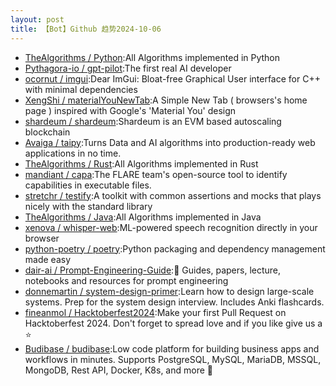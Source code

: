 ```yaml
---
layout: post
title: 【Bot】Github 趋势2024-10-06
---
```


* [TheAlgorithms / Python](https://github.com/TheAlgorithms/Python):All Algorithms implemented in Python
* [Pythagora-io / gpt-pilot](https://github.com/Pythagora-io/gpt-pilot):The first real AI developer
* [ocornut / imgui](https://github.com/ocornut/imgui):Dear ImGui: Bloat-free Graphical User interface for C++ with minimal dependencies
* [XengShi / materialYouNewTab](https://github.com/XengShi/materialYouNewTab):A Simple New Tab ( browsers's home page ) inspired with Google's 'Material You' design
* [shardeum / shardeum](https://github.com/shardeum/shardeum):Shardeum is an EVM based autoscaling blockchain
* [Avaiga / taipy](https://github.com/Avaiga/taipy):Turns Data and AI algorithms into production-ready web applications in no time.
* [TheAlgorithms / Rust](https://github.com/TheAlgorithms/Rust):All Algorithms implemented in Rust
* [mandiant / capa](https://github.com/mandiant/capa):The FLARE team's open-source tool to identify capabilities in executable files.
* [stretchr / testify](https://github.com/stretchr/testify):A toolkit with common assertions and mocks that plays nicely with the standard library
* [TheAlgorithms / Java](https://github.com/TheAlgorithms/Java):All Algorithms implemented in Java
* [xenova / whisper-web](https://github.com/xenova/whisper-web):ML-powered speech recognition directly in your browser
* [python-poetry / poetry](https://github.com/python-poetry/poetry):Python packaging and dependency management made easy
* [dair-ai / Prompt-Engineering-Guide](https://github.com/dair-ai/Prompt-Engineering-Guide):🐙 Guides, papers, lecture, notebooks and resources for prompt engineering
* [donnemartin / system-design-primer](https://github.com/donnemartin/system-design-primer):Learn how to design large-scale systems. Prep for the system design interview. Includes Anki flashcards.
* [fineanmol / Hacktoberfest2024](https://github.com/fineanmol/Hacktoberfest2024):Make your first Pull Request on Hacktoberfest 2024. Don't forget to spread love and if you like give us a ⭐️
* [Budibase / budibase](https://github.com/Budibase/budibase):Low code platform for building business apps and workflows in minutes. Supports PostgreSQL, MySQL, MariaDB, MSSQL, MongoDB, Rest API, Docker, K8s, and more 🚀
